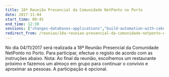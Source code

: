 ```yaml
---
title: 18ª Reunião Presencial da Comunidade NetPonto no Porto
date: 2017-11-04
start_time: 09:45
end_time: 12:30
sessions: ["changes-databases-applications","build-automation-with-cake"]
redirect_from: /reuniao/18a-reuniao-presencial-da-comunidade-netponto-no-porto/
---
```

No dia 04/11/2017 será realizada a 18ª Reunião Presencial da Comunidade NetPonto no Porto. Para participar, efectue o registo de acordo com as instruções abaixo.
Nota: Ao final da reunião, escolhemos um restaurante próximo e fazemos um almoço em grupo para continuar o convívio e aproximar as pessoas. A participação é opcional.